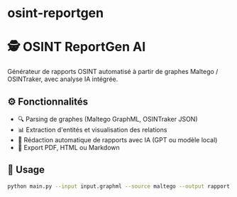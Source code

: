 # osint-reportgen
# 🕵️ OSINT ReportGen AI

Générateur de rapports OSINT automatisé à partir de graphes Maltego / OSINTraker, avec analyse IA intégrée.

## ⚙️ Fonctionnalités

- 🔍 Parsing de graphes (Maltego GraphML, OSINTraker JSON)
- 📊 Extraction d'entités et visualisation des relations
- 🧠 Rédaction automatique de rapports avec IA (GPT ou modèle local)
- 📄 Export PDF, HTML ou Markdown

## 🚀 Usage

```bash
python main.py --input input.graphml --source maltego --output rapport.pdf --ia-analysis yes
